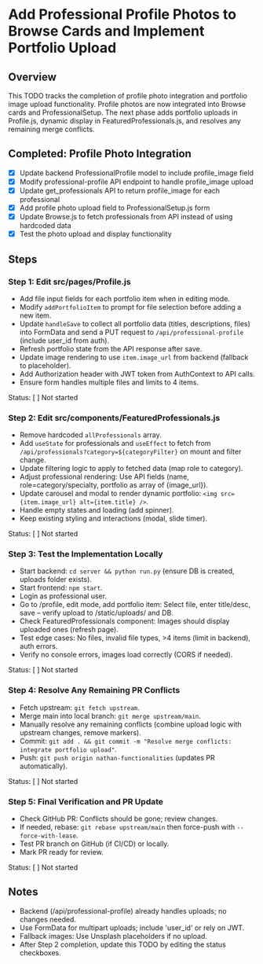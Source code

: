# Add Professional Profile Photos to Browse Cards and Implement Portfolio Upload

## Overview
This TODO tracks the completion of profile photo integration and portfolio image upload functionality. Profile photos are now integrated into Browse cards and ProfessionalSetup. The next phase adds portfolio uploads in Profile.js, dynamic display in FeaturedProfessionals.js, and resolves any remaining merge conflicts.

## Completed: Profile Photo Integration
- [x] Update backend ProfessionalProfile model to include profile_image field
- [x] Modify professional-profile API endpoint to handle profile_image upload
- [x] Update get_professionals API to return profile_image for each professional
- [x] Add profile photo upload field to ProfessionalSetup.js form
- [x] Update Browse.js to fetch professionals from API instead of using hardcoded data
- [x] Test the photo upload and display functionality

## Steps

### Step 1: Edit src/pages/Profile.js
- Add file input fields for each portfolio item when in editing mode.
- Modify `addPortfolioItem` to prompt for file selection before adding a new item.
- Update `handleSave` to collect all portfolio data (titles, descriptions, files) into FormData and send a PUT request to `/api/professional-profile` (include user_id from auth).
- Refresh portfolio state from the API response after save.
- Update image rendering to use `item.image_url` from backend (fallback to placeholder).
- Add Authorization header with JWT token from AuthContext to API calls.
- Ensure form handles multiple files and limits to 4 items.

Status: [ ] Not started

### Step 2: Edit src/components/FeaturedProfessionals.js
- Remove hardcoded `allProfessionals` array.
- Add `useState` for professionals and `useEffect` to fetch from `/api/professionals?category=${categoryFilter}` on mount and filter change.
- Update filtering logic to apply to fetched data (map role to category).
- Adjust professional rendering: Use API fields (name, role=category/specialty, portfolio as array of {image_url}).
- Update carousel and modal to render dynamic portfolio: `<img src={item.image_url} alt={item.title} />`.
- Handle empty states and loading (add spinner).
- Keep existing styling and interactions (modal, slide timer).

Status: [ ] Not started

### Step 3: Test the Implementation Locally
- Start backend: `cd server && python run.py` (ensure DB is created, uploads folder exists).
- Start frontend: `npm start`.
- Login as professional user.
- Go to /profile, edit mode, add portfolio item: Select file, enter title/desc, save – verify upload to /static/uploads/ and DB.
- Check FeaturedProfessionals component: Images should display uploaded ones (refresh page).
- Test edge cases: No files, invalid file types, >4 items (limit in backend), auth errors.
- Verify no console errors, images load correctly (CORS if needed).

Status: [ ] Not started

### Step 4: Resolve Any Remaining PR Conflicts
- Fetch upstream: `git fetch upstream`.
- Merge main into local branch: `git merge upstream/main`.
- Manually resolve any remaining conflicts (combine upload logic with upstream changes, remove markers).
- Commit: `git add . && git commit -m "Resolve merge conflicts: integrate portfolio upload"`.
- Push: `git push origin nathan-functionalities` (updates PR automatically).

Status: [ ] Not started

### Step 5: Final Verification and PR Update
- Check GitHub PR: Conflicts should be gone; review changes.
- If needed, rebase: `git rebase upstream/main` then force-push with `--force-with-lease`.
- Test PR branch on GitHub (if CI/CD) or locally.
- Mark PR ready for review.

Status: [ ] Not started

## Notes
- Backend (/api/professional-profile) already handles uploads; no changes needed.
- Use FormData for multipart uploads; include 'user_id' or rely on JWT.
- Fallback images: Use Unsplash placeholders if no upload.
- After Step 2 completion, update this TODO by editing the status checkboxes.
